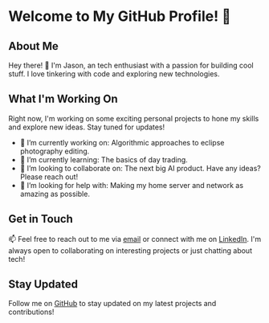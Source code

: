 # Welcome to My GitHub Profile! 🚀

## About Me
Hey there! 👋 I'm Jason, an tech enthusiast with a passion for building cool stuff. I love tinkering with code and exploring new technologies.

## What I'm Working On
Right now, I'm working on some exciting personal projects to hone my skills and explore new ideas. Stay tuned for updates!
- 🔭 I’m currently working on: Algorithmic approaches to eclipse photography editing.
- 🌱 I’m currently learning: The basics of day trading.
- 👯 I’m looking to collaborate on: The next big AI product. Have any ideas? Please reach out!
- 🤔 I’m looking for help with: Making my home server and network as amazing as possible.

## Get in Touch
📫 Feel free to reach out to me via [email](mailto:jason@orcasmedialab.com) or connect with me on [LinkedIn](https://www.linkedin.com/in/jason-hernandez-885b443b/). I'm always open to collaborating on interesting projects or just chatting about tech!

## Stay Updated
Follow me on [GitHub](https://github.com/orcasmedialab/) to stay updated on my latest projects and contributions!


